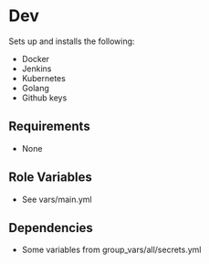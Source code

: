 Dev
=========
Sets up and installs the following:
- Docker
- Jenkins
- Kubernetes
- Golang
- Github keys

Requirements
------------
- None

Role Variables
--------------
- See vars/main.yml

Dependencies
------------
- Some variables from group_vars/all/secrets.yml